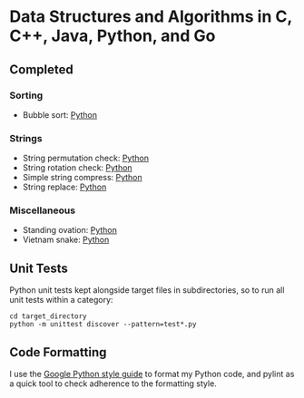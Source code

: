 # Data Structures and Algorithms in C, C++, Java, Python, and Go

## Completed

### Sorting

* Bubble sort: [Python](python/sorting/bubble_sort/bubble_sort.py)

### Strings

* String permutation check: [Python](python/string/is_permutation.py)
* String rotation check: [Python](python/string/is_rotation.py)
* Simple string compress: [Python](python/string/string_compress.py)
* String replace: [Python](python/string/string_replace.py)

### Miscellaneous

* Standing ovation: [Python](python/misc/standing_ovation.py)
* Vietnam snake: [Python](python/misc/vietnam_snake.py)

## Unit Tests

Python unit tests kept alongside target files in subdirectories, so to run all unit tests within a category:

```
cd target_directory
python -m unittest discover --pattern=test*.py
``` 

## Code Formatting

I use the [Google Python style guide](https://google-styleguide.googlecode.com/svn/trunk/pyguide.html) to format my Python code, and pylint as a quick tool to check adherence to the formatting style.
